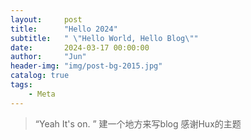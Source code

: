 ```yaml
---
layout:     post
title:      "Hello 2024"
subtitle:   " \"Hello World, Hello Blog\""
date:       2024-03-17 00:00:00
author:     "Jun"
header-img: "img/post-bg-2015.jpg"
catalog: true
tags:
    - Meta
---
```


> “Yeah It's on. ”
建一个地方来写blog 
感谢Hux的主题